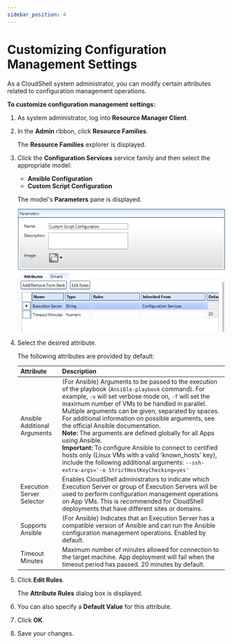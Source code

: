 ```yaml
---
sidebar_position: 4
---
```


# Customizing Configuration Management Settings

As a CloudShell system administrator, you can modify certain attributes related to configuration management operations.

**To customize configuration management settings:**

1. As system administrator, log into **Resource Manager Client**.
2. In the **Admin** ribbon, click **Resource Families**.
    
    The **Resource Families** explorer is displayed.
    
3. Click the **Configuration Services** service family and then select the appropriate model:
    
    - **Ansible Configuration**
    - **Custom Script Configuration**
    
    The model's **Parameters** pane is displayed.
    
    ![](/Images/Admin-Guide/Inventory-Operations/CustomScriptConfiguration.png)
    
4. Select the desired attribute.
    
    The following attributes are provided by default:
    
    | Attribute | Description |
    | --- | --- |
    | Ansible Additional Arguments | (For Ansible) Arguments to be passed to the execution of the playbook (`Ansible-playbook` command). For example, `-v` will set verbose mode on, `-f` will set the maximum number of VMs to be handled in parallel. Multiple arguments can be given, separated by spaces. For additional information on possible arguments, see the official Ansible documentation.<br/>**Note:** The arguments are defined globally for all Apps using Ansible.<br/>**Important:** To configure Ansible to connect to certified hosts only (Linux VMs with a valid 'known\_hosts' key), include the following additional arguments: `--ssh-extra-args='-o StrictHostKeyChecking=yes'` |
    | Execution Server Selector | Enables CloudShell administrators to indicate which Execution Server or group of Execution Servers will be used to perform configuration management operations on App VMs. This is recommended for CloudShell deployments that have different sites or domains. |
    | Supports Ansible | (For Ansible) Indicates that an Execution Server has a compatible version of Ansible and can run the Ansible configuration management operations. Enabled by default. |
    | Timeout Minutes | Maximum number of minutes allowed for connection to the target machine. App deployment will fail when the timeout period has passed. 20 minutes by default. |
    
5. Click **Edit Rules**.
    
    The **Attribute Rules** dialog box is displayed.
    
6. You can also specify a **Default Value** for this attribute.
7. Click **OK**.
8. Save your changes.
